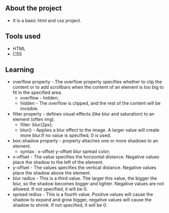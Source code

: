 ## About the project

* It is a basic html and css project.

## Tools used

* HTML
* CSS

## Learning

* overflow property - The overflow property specifies whether to clip the content or to add scrollbars when the content of an element is too big to fit in the specified area.
    * overflow - hidden;
    * hidden - The overflow is clipped, and the rest of the content will be invisible.
* filter property - defines visual effects (like blur and saturation) to an element (often img).
    * filter: blur(2px);
    * blur() - Applies a blur effect to the image. A larger value will create more blur.If no value is specified, 0 is used.
* box-shadow property - property attaches one or more shadows to an element.
    * syntax : x-offset y-offset blur spread color;
* x-offset - The value specifies the horizontal distance. Negative values place the shadow to the left of the element.
* y-offset - The values specifies the vertical distance. Negative values place the shadow above the element.
* blur radius - This is a third value. The larger this value, the bigger the blur, so the shadow becomes bigger and lighter. Negative values are not allowed. If not specified, it will be 0.
* spread redius - This is a fourth value. Positive values will cause the shadow to expand and grow bigger, negative values will cause the shadow to shrink. If not specified, it will be 0.